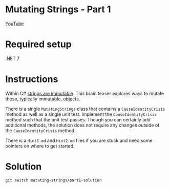 # Mutating Strings - Part 1

[YouTube](https://youtu.be/9eGTYdmURt4)

# Required setup
.NET 7

# Instructions
Within C# [strings are immutable](https://learn.microsoft.com/dotnet/csharp/programming-guide/strings/#immutability-of-strings). This brain teaser explores ways to mutate these, typically immutable, objects.

There is a single `MutatingStrings` class that contains a `CauseIdentityCrisis` method as well as a single unit test.
Implement the `CauseIdentityCrisis` method such that the unit test passes. Though you can certainly add additional methods, the solution does not require any changes outside of the `CauseIdentityCrisis` method.

There is a `Hint1.md` and `Hint2.md` files if you are stuck and need some pointers on where to get started.

# Solution
`git switch mutating-strings/part1-solution`